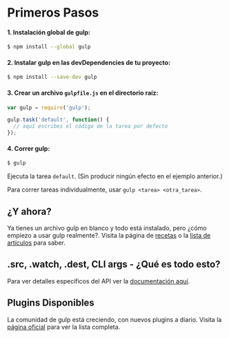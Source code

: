 # Primeros Pasos

#### 1. Instalación global de gulp:

```sh
$ npm install --global gulp
```

#### 2. Instalar gulp en las devDependencies de tu proyecto:

```sh
$ npm install --save-dev gulp
```

#### 3. Crear un archivo `gulpfile.js` en el directorio raíz:

```js
var gulp = require('gulp');

gulp.task('default', function() {
  // aquí escribes el código de la tarea por defecto
});
```

#### 4. Correr gulp:

```sh
$ gulp
```

Ejecuta la tarea `default`. (Sin producir ningún efecto en el ejemplo anterior.)

Para correr tareas individualmente, usar `gulp <tarea> <otra_tarea>`.


## ¿Y ahora?

Ya tienes un archivo gulp en blanco y todo está instalado, pero ¿cómo empiezo a usar gulp realmente?. Visita la página de [recetas](recipes) o la [lista de artículos](README.md#articles) para saber.

## .src, .watch, .dest, CLI args - ¿Qué es todo esto?

Para ver detalles específicos del API ver la [documentación aquí](API.md).

## Plugins Disponibles

La comunidad de gulp está creciendo, con nuevos plugins a diario. Visita la [página oficial](http://gulpjs.com/plugins/) para ver la lista completa.
